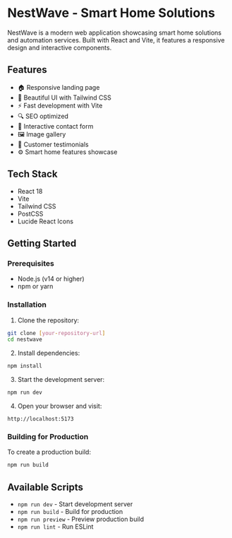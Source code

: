 # NestWave - Smart Home Solutions

NestWave is a modern web application showcasing smart home solutions and automation services. Built with React and Vite, it features a responsive design and interactive components.

## Features

- 🏠 Responsive landing page
- 🎨 Beautiful UI with Tailwind CSS
- ⚡ Fast development with Vite
- 🔍 SEO optimized
- 📝 Interactive contact form
- 🖼️ Image gallery
- 💬 Customer testimonials
- ⚙️ Smart home features showcase

## Tech Stack

- React 18
- Vite
- Tailwind CSS
- PostCSS
- Lucide React Icons

## Getting Started

### Prerequisites

- Node.js (v14 or higher)
- npm or yarn

### Installation

1. Clone the repository:

```bash
git clone [your-repository-url]
cd nestwave
```

2. Install dependencies:

```bash
npm install
```

3. Start the development server:

```bash
npm run dev
```

4. Open your browser and visit:

```
http://localhost:5173
```

### Building for Production

To create a production build:

```bash
npm run build
```

## Available Scripts

- `npm run dev` - Start development server
- `npm run build` - Build for production
- `npm run preview` - Preview production build
- `npm run lint` - Run ESLint
